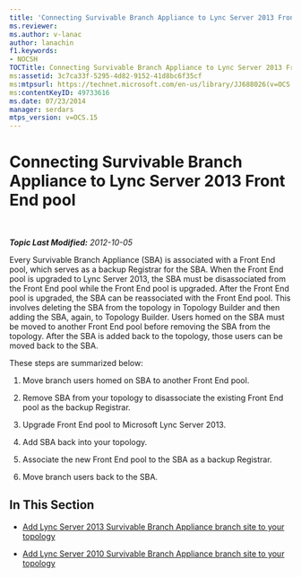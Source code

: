 ```yaml
---
title: 'Connecting Survivable Branch Appliance to Lync Server 2013 Front End pool'
ms.reviewer: 
ms.author: v-lanac
author: lanachin
f1.keywords:
- NOCSH
TOCTitle: Connecting Survivable Branch Appliance to Lync Server 2013 Front End pool
ms:assetid: 3c7ca33f-5295-4d82-9152-41d8bc6f35cf
ms:mtpsurl: https://technet.microsoft.com/en-us/library/JJ688026(v=OCS.15)
ms:contentKeyID: 49733616
ms.date: 07/23/2014
manager: serdars
mtps_version: v=OCS.15
---
```


<div data-xmlns="http://www.w3.org/1999/xhtml">

<div class="topic" data-xmlns="http://www.w3.org/1999/xhtml" data-msxsl="urn:schemas-microsoft-com:xslt" data-cs="http://msdn.microsoft.com/">

<div data-asp="https://msdn2.microsoft.com/asp">

# Connecting Survivable Branch Appliance to Lync Server 2013 Front End pool

</div>

<div id="mainSection">

<div id="mainBody">

<span> </span>

_**Topic Last Modified:** 2012-10-05_

Every Survivable Branch Appliance (SBA) is associated with a Front End pool, which serves as a backup Registrar for the SBA. When the Front End pool is upgraded to Lync Server 2013, the SBA must be disassociated from the Front End pool while the Front End pool is upgraded. After the Front End pool is upgraded, the SBA can be reassociated with the Front End pool. This involves deleting the SBA from the topology in Topology Builder and then adding the SBA, again, to Topology Builder. Users homed on the SBA must be moved to another Front End pool before removing the SBA from the topology. After the SBA is added back to the topology, those users can be moved back to the SBA.

These steps are summarized below:

1.  Move branch users homed on SBA to another Front End pool.

2.  Remove SBA from your topology to disassociate the existing Front End pool as the backup Registrar.

3.  Upgrade Front End pool to Microsoft Lync Server 2013.

4.  Add SBA back into your topology.

5.  Associate the new Front End pool to the SBA as a backup Registrar.

6.  Move branch users back to the SBA.

<div>

## In This Section

  - [Add Lync Server 2013 Survivable Branch Appliance branch site to your topology](lync-server-2013-add-lync-server-2013-survivable-branch-appliance-branch-site-to-your-topology.md)

  - [Add Lync Server 2010 Survivable Branch Appliance branch site to your topology](lync-server-2013-add-lync-server-2010-survivable-branch-appliance-branch-site-to-your-topology.md)

</div>

</div>

<span> </span>

</div>

</div>

</div>


